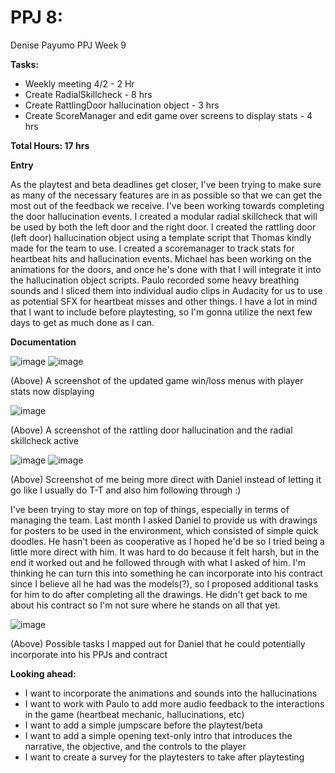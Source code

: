 # PPJ 8: 
Denise Payumo PPJ Week 9

**Tasks:**

- Weekly meeting 4/2 - 2 Hr
- Create RadialSkillcheck - 8 hrs
- Create RattlingDoor hallucination object - 3 hrs
- Create ScoreManager and edit game over screens to display stats - 4 hrs

**Total Hours: 17 hrs**

**Entry** 

As the playtest and beta deadlines get closer, I've been trying to make sure as many of the necessary features are in as possible so that we can get the most out of the feedback we receive. I've been working towards completing the door hallucination events. I created a modular radial skillcheck that will be used by both the left door and the right door. I created the rattling door (left door) hallucination object using a template script that Thomas kindly made for the team to use. I created a scoremanager to track stats for heartbeat hits and hallucination events. Michael has been working on the animations for the doors, and once he's done with that I will integrate it into the hallucination object scripts. Paulo recorded some heavy breathing sounds and I sliced them into individual audio clips in Audacity for us to use as potential SFX for heartbeat misses and other things. I have a lot in mind that I want to include before playtesting, so I'm gonna utilize the next few days to get as much done as I can.

**Documentation**


![image](https://github.com/user-attachments/assets/a790b067-358b-437d-ada9-456f7f1dda4a)
![image](https://github.com/user-attachments/assets/f2b2757e-388a-4de1-8b56-f509751a9623)

(Above) A screenshot of the updated game win/loss menus with player stats now displaying

![image](https://github.com/user-attachments/assets/3307755a-2983-4317-bf1d-777f1c9da4d4)

(Above) A screenshot of the rattling door hallucination and the radial skillcheck active

![image](https://github.com/user-attachments/assets/d452193f-ec9f-4cb9-94d1-cb79d1d76646) ![image](https://github.com/user-attachments/assets/ad7a821b-9e02-4d36-be64-7fd27ba0c225)

(Above) Screenshot of me being more direct with Daniel instead of letting it go like I usually do T-T and also him following through :)

I've been trying to stay more on top of things, especially in terms of managing the team. Last month I asked Daniel to provide us with drawings for posters to be used in the environment, which consisted of simple quick doodles. He hasn't been as cooperative as I hoped he'd be so I tried being a little more direct with him. It was hard to do because it felt harsh, but in the end it worked out and he followed through with what I asked of him. I'm thinking he can turn this into something he can incorporate into his contract since I believe all he had was the models(?), so I proposed additional tasks for him to do after completing all the drawings. He didn't get back to me about his contract so I'm not sure where he stands on all that yet.

![image](https://github.com/user-attachments/assets/ce1f5d75-6f4c-4664-b113-215b49e7cd85)

(Above) Possible tasks I mapped out for Daniel that he could potentially incorporate into his PPJs and contract

**Looking ahead:**
- I want to incorporate the animations and sounds into the hallucinations
- I want to work with Paulo to add more audio feedback to the interactions in the game (heartbeat mechanic, hallucinations, etc)
- I want to add a simple jumpscare before the playtest/beta
- I want to add a simple opening text-only intro that introduces the narrative, the objective, and the controls to the player
- I want to create a survey for the playtesters to take after playtesting
